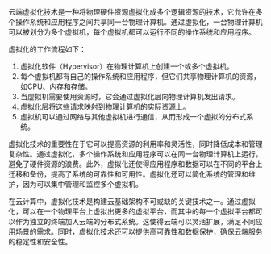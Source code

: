 云端虚拟化技术是一种将物理硬件资源虚拟化成多个逻辑资源的技术，它允许在多个操作系统和应用程序之间共享同一台物理计算机。通过虚拟化，一台物理计算机可以被划分为多个虚拟机，每个虚拟机都可以运行不同的操作系统和应用程序。

虚拟化的工作流程如下：

1. 虚拟化软件（Hypervisor）在物理计算机上创建一个或多个虚拟机。
2. 每个虚拟机都有自己的操作系统和应用程序，但它们共享物理计算机的资源，如CPU、内存和存储。
3. 当虚拟机需要使用资源时，它会通过虚拟化层向物理计算机发出请求。
4. 虚拟化层将这些请求映射到物理计算机的实际资源上。
5. 虚拟机可以通过网络与其他虚拟机进行通信，从而形成一个虚拟的分布式系统。

虚拟化技术的重要性在于它可以提高资源的利用率和灵活性，同时降低成本和管理复杂性。通过虚拟化，多个操作系统和应用程序可以在同一台物理计算机上运行，避免了硬件资源的浪费。此外，虚拟化还使得应用程序和数据可以在不同的平台上迁移和备份，提高了系统的可靠性和可用性。虚拟化还可以简化系统的管理和维护，因为可以集中管理和监控多个虚拟机。

在云计算中，虚拟化技术是构建云基础架构不可或缺的关键技术之一。通过虚拟化，可以在一个物理平台上虚拟出更多的虚拟平台，而其中的每一个虚拟平台都可以作为独立的终端加入云端的分布式系统。这使得云端可以灵活扩展，满足不同应用场景的需求。同时，虚拟化技术还可以提供高可靠性和数据保护，确保云端服务的稳定性和安全性。

